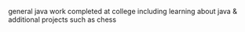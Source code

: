 general java work completed at college including learning about java & additional projects such as chess
